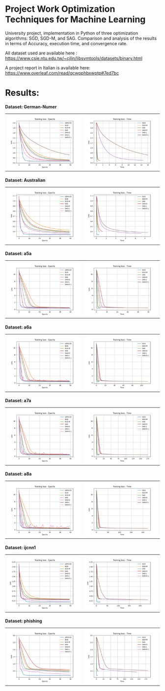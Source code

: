 # Project Work Optimization Techniques for Machine Learning 

University project, implementation in Python of three optimization algorithms: SGD, SGD-M, and SAG. Comparison and analysis of the results in terms of Accuracy, execution time, and convergence rate.

All dataset used are available here : https://www.csie.ntu.edu.tw/~cjlin/libsvmtools/datasets/binary.html

A project report in Italian is available here: https://www.overleaf.com/read/qcwpphbxwptp#7ed7bc

# Results:

<h4>Dataset: German-Numer </ha>

<table>
 <tr>
    <td><img src="Final_Plot/german_numer_epochs.png"></td>
    <td><img src="Final_Plot/german_numer_time.png"></td>
 </tr>
</table>

<h4>Dataset: Australian </ha>

<table>
 <tr>
    <td><img src="Final_Plot/australian_epochs.png"></td>
    <td><img src="Final_Plot/australian_time.png"></td>
 </tr>
</table>

<h4>Dataset: a5a </ha>

<table>
 <tr>
    <td><img src="Final_Plot/a5a_epochs.png"></td>
    <td><img src="Final_Plot/a5a_time.png"></td>
 </tr>
</table>

<h4>Dataset: a6a </ha>

<table>
 <tr>
    <td><img src="Final_Plot/a6a_epochs.png"></td>
    <td><img src="Final_Plot/a6a_time.png"></td>
 </tr>
</table>

<h4>Dataset: a7a </ha>

<table>
 <tr>
    <td><img src="Final_Plot/a7a_epochs.png"></td>
    <td><img src="Final_Plot/a7a_time.png"></td>
 </tr>
</table>

<h4>Dataset: a8a </ha>

<table>
 <tr>
    <td><img src="Final_Plot/a8a_epochs.png"></td>
    <td><img src="Final_Plot/a8a_time.png"></td>
 </tr>
</table>

<h4>Dataset: ijcnn1 </ha>

<table>
 <tr>
    <td><img src="Final_Plot/ijcnn1_epochs.png"></td>
    <td><img src="Final_Plot/ijcnn1_time.png"></td>
 </tr>
</table>

<h4>Dataset: phishing </ha>

<table>
 <tr>
    <td><img src="Final_Plot/phishing_epochs.png"></td>
    <td><img src="Final_Plot/phishing_time.png"></td>
 </tr>
</table>
